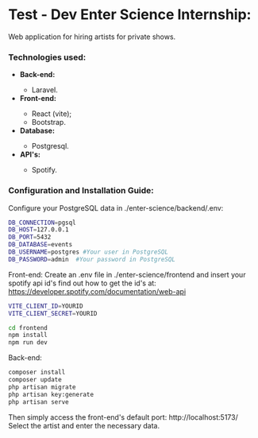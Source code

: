 # Test - Dev Enter Science Internship:

Web application for hiring artists for private shows.

### Technologies used:

<ul>
<li><b>Back-end:</b></li>
<ul>
<li>Laravel.</li>
</ul>
<li><b>Front-end:</b></li>
<ul>
<li>React (vite);</li>
<li>Bootstrap.</li>
</ul>
<li><b>Database:</b></li>
<ul>
<li>Postgresql.</li>
</ul>
<li><b>API's:</b></li>
<ul>
<li>Spotify.</li>
</ul>

</ul>


###  Configuration and Installation Guide:

Configure your PostgreSQL data in ./enter-science/backend/.env:
```bash
DB_CONNECTION=pgsql
DB_HOST=127.0.0.1
DB_PORT=5432
DB_DATABASE=events
DB_USERNAME=postgres #Your user in PostgreSQL
DB_PASSWORD=admin  #Your password in PostgreSQL
```
Front-end:
Create an .env file in ./enter-science/frontend and insert your spotify api id's
find out how to get the id's at: https://developer.spotify.com/documentation/web-api

```bash
VITE_CLIENT_ID=YOURID
VITE_CLIENT_SECRET=YOURID

```



```bash
cd frontend
npm install
npm run dev
```
Back-end:
```bash
composer install
composer update
php artisan migrate
php artisan key:generate
php artisan serve
```

Then simply access the front-end's default port:
http://localhost:5173/
Select the artist and enter the necessary data.
